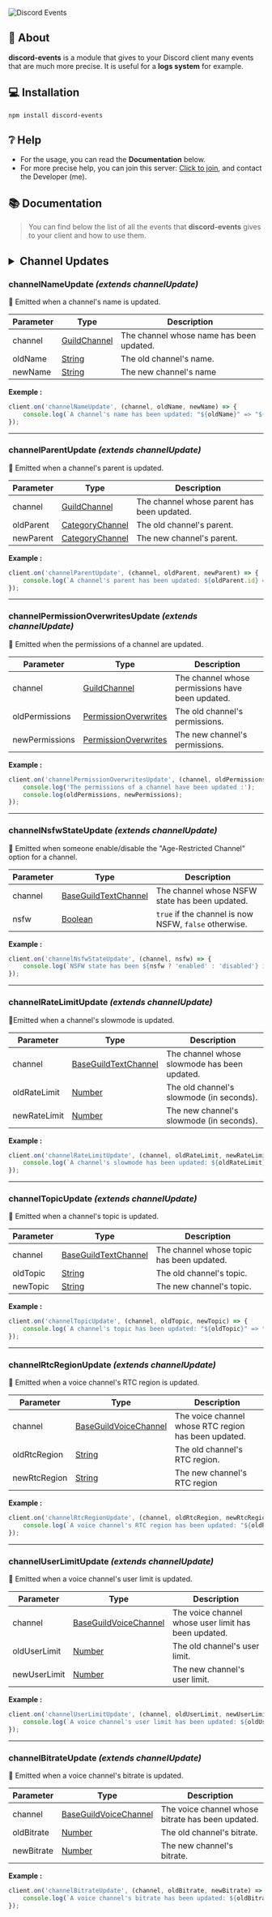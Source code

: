![Discord Events](https://i.imgur.com/sKJRQXq.png)

## 📖 About
**discord-events** is a module that gives to your Discord client many events that are much more precise.
It is useful for a **logs system** for example.

## 💻 Installation
```
npm install discord-events
```

## ❔ Help
- For the usage, you can read the **Documentation** below.
-  For more precise help, you can join this server: [Click to join](https://discord.gg/4b3X43JDQs), and contact the Developer  (me).

## 📚 Documentation
> You can find below the list of all the events that **discord-events** gives to your client and how to use them.

## <details><summary>Channel Updates</summary><br/>
### channelNameUpdate *(extends channelUpdate)*
📡 Emitted when a channel's name is updated.

| **Parameter** | **Type** | **Description** |
| --- | --- | --- |
| channel | [GuildChannel](https://discord.js.org/#/docs/discord.js/stable/class/GuildChannel) | The channel whose name has been updated. |
| oldName | [String](https://developer.mozilla.org/fr/docs/Web/JavaScript/Reference/Global_Objects/String) | The old channel's name. |
| newName | [String](https://developer.mozilla.org/fr/docs/Web/JavaScript/Reference/Global_Objects/String) | The new channel's name |

**Exemple :**
```js
client.on('channelNameUpdate', (channel, oldName, newName) => {
	console.log(`A channel's name has been updated: "${oldName}" => "${newName}"`);
});
```
---

### channelParentUpdate *(extends channelUpdate)*
📡 Emitted when a channel's parent is updated.

| **Parameter** | **Type** | **Description** |
| --- | --- | --- |
| channel | [GuildChannel](https://discord.js.org/#/docs/discord.js/stable/class/GuildChannel) | The channel whose parent has been updated. |
| oldParent | [CategoryChannel](https://discord.js.org/#/docs/discord.js/stable/class/CategoryChannel) | The old channel's parent. |
| newParent | [CategoryChannel](https://discord.js.org/#/docs/discord.js/stable/class/CategoryChannel) | The new channel's parent. |

**Example :**
```js
client.on('channelParentUpdate', (channel, oldParent, newParent) => {
	console.log(`A channel's parent has been updated: ${oldParent.id} => ${newParent.id}`);
});
```

---

### channelPermissionOverwritesUpdate *(extends channelUpdate)*
📡 Emitted when the permissions of a channel are updated.

| **Parameter** | **Type** | **Description** |
| --- | --- | --- |
| channel | [GuildChannel](https://discord.js.org/#/docs/discord.js/stable/class/GuildChannel) | The channel whose permissions have been updated. |
| oldPermissions | [PermissionOverwrites](https://discord.js.org/#/docs/discord.js/stable/class/PermissionOverwrites) | The old channel's permissions. |
| newPermissions | [PermissionOverwrites](https://discord.js.org/#/docs/discord.js/stable/class/PermissionOverwrites) | The new channel's permissions. |

**Example :**
```js
client.on('channelPermissionOverwritesUpdate', (channel, oldPermissions, newPermissions) => {
	console.log('The permissions of a channel have been updated :');
	console.log(oldPermissions, newPermissions);
});
```

---

### channelNsfwStateUpdate *(extends channelUpdate)*
📡 Emitted when someone enable/disable the "Age-Restricted Channel" option for a channel.

| **Parameter** | **Type** | **Description** |
| --- | --- | --- |
| channel | [BaseGuildTextChannel](https://discord.js.org/#/docs/discord.js/stable/class/BaseGuildTextChannel) | The channel whose NSFW state has been updated. |
| nsfw | [Boolean](https://developer.mozilla.org/fr/docs/Web/JavaScript/Reference/Global_Objects/Boolean) | `true` if the channel is now NSFW, `false` otherwise. |

**Example :**
```js
client.on('channelNsfwStateUpdate', (channel, nsfw) => {
	console.log(`NSFW state has been ${nsfw ? 'enabled' : 'disabled'} in a channel.`);
});
```

---

### channelRateLimitUpdate *(extends channelUpdate)*
📡Emitted when a channel's slowmode is updated.

| **Parameter** | **Type** | **Description** |
| --- | --- | --- |
| channel | [BaseGuildTextChannel](https://discord.js.org/#/docs/discord.js/stable/class/BaseGuildTextChannel) | The channel whose slowmode has been updated. |
| oldRateLimit | [Number](https://developer.mozilla.org/en-US/docs/Web/JavaScript/Reference/Global_Objects/Number) | The old channel's slowmode (in seconds). |
| newRateLimit | [Number](https://developer.mozilla.org/en-US/docs/Web/JavaScript/Reference/Global_Objects/Number) | The new channel's slowmode (in seconds). |

**Example :**
```js
client.on('channelRateLimitUpdate', (channel, oldRateLimit, newRateLimit) => {
	console.log(`A channel's slowmode has been updated: ${oldRateLimit} => ${newRateLimit}`);
});
```

---

### channelTopicUpdate *(extends channelUpdate)*
📡 Emitted when a channel's topic is updated.

| **Parameter** | **Type** | **Description** |
| --- | --- | --- |
| channel | [BaseGuildTextChannel](https://discord.js.org/#/docs/discord.js/stable/class/BaseGuildTextChannel) | The channel whose topic has been updated. |
| oldTopic | [String](https://developer.mozilla.org/fr/docs/Web/JavaScript/Reference/Global_Objects/String) | The old channel's topic. |
| newTopic | [String](https://developer.mozilla.org/fr/docs/Web/JavaScript/Reference/Global_Objects/String) | The new channel's topic. |

**Example :**
```js
client.on('channelTopicUpdate', (channel, oldTopic, newTopic) => {
	console.log(`A channel's topic has been updated: "${oldTopic}" => "${newTopic}"`);
});
```

---

### channelRtcRegionUpdate *(extends channelUpdate)*
📡 Emitted when a voice channel's RTC region is updated.

| **Parameter** | **Type** | **Description** |
| --- | --- | --- |
| channel | [BaseGuildVoiceChannel](https://discord.js.org/#/docs/discord.js/stable/class/BaseGuildVoiceChannel) | The voice channel whose RTC region has been updated. |
| oldRtcRegion | [String](https://developer.mozilla.org/en-US/docs/Web/JavaScript/Reference/Global_Objects/String) | The old channel's RTC region. |
| newRtcRegion | [String](https://developer.mozilla.org/en-US/docs/Web/JavaScript/Reference/Global_Objects/String) | The new channel's RTC region |

**Example :**
```js
client.on('channelRtcRegionUpdate', (channel, oldRtcRegion, newRtcRegion) => {
	console.log(`A voice channel's RTC region has been updated: "${oldRtcRegion}" => "${newRtcRegion}"`);
});
```

---

### channelUserLimitUpdate *(extends channelUpdate)*
📡 Emitted when a voice channel's user limit is updated.

| **Parameter** | **Type** | **Description** |
| --- | --- | --- |
| channel | [BaseGuildVoiceChannel](https://discord.js.org/#/docs/discord.js/stable/class/BaseGuildVoiceChannel) | The voice channel whose user limit has been updated. |
| oldUserLimit | [Number](https://developer.mozilla.org/en-US/docs/Web/JavaScript/Reference/Global_Objects/Number) | The old channel's user limit. |
| newUserLimit | [Number](https://developer.mozilla.org/en-US/docs/Web/JavaScript/Reference/Global_Objects/Number) | The new channel's user limit. |

**Example :**
```js
client.on('channelUserLimitUpdate', (channel, oldUserLimit, newUserLimit) => {
	console.log(`A voice channel's user limit has been updated: ${oldUserLimit} => ${newUserLimit}`);
});
```

---

### channelBitrateUpdate *(extends channelUpdate)*
📡 Emitted when a voice channel's bitrate is updated.

| **Parameter** | **Type** | **Description** |
| --- | --- | --- |
| channel | [BaseGuildVoiceChannel](https://discord.js.org/#/docs/discord.js/stable/class/BaseGuildVoiceChannel) | The voice channel whose bitrate has been updated. |
| oldBitrate | [Number](https://developer.mozilla.org/en-US/docs/Web/JavaScript/Reference/Global_Objects/Number) | The old channel's bitrate. |
| newBitrate | [Number](https://developer.mozilla.org/en-US/docs/Web/JavaScript/Reference/Global_Objects/Number) | The new channel's bitrate. |

**Example :**
```js
client.on('channelBitrateUpdate', (channel, oldBitrate, newBitrate) => {
	console.log(`A voice channel's bitrate has been updated: ${oldBitrate} => ${newBitrate}`);
});
```
</details>
